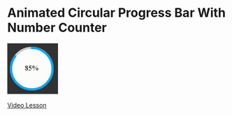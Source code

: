 # Animated Circular Progress Bar With Number Counter

<img src="../../img/progressbar_1.gif" alt="progressbar" />

[Video Lesson](https://www.youtube.com/watch?v=iR0ITDFq84Y)